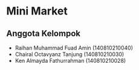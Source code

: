 # Mini Market

## Anggota Kelompok
- Raihan Muhammad Fuad Amin (140810210040)
- Chairal Octavyanz Tanjung (140810210030)
- Ken Almayda Fathurrahman (140810210028)

